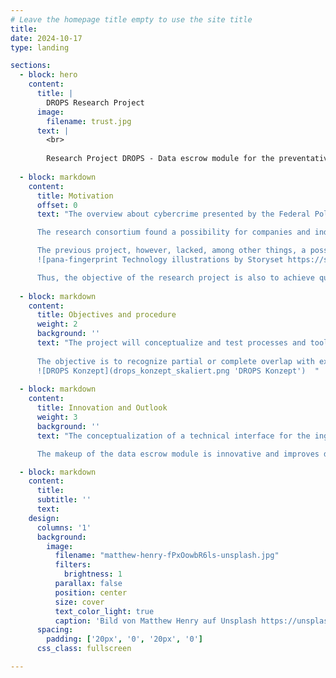 ```yaml
---
# Leave the homepage title empty to use the site title
title: 
date: 2024-10-17
type: landing

sections:
  - block: hero
    content:
      title: |
        DROPS Research Project
      image:
        filename: trust.jpg
      text: |
        <br>
        
        Research Project DROPS - Data escrow module for the preventative protection of identity data against misuse
  
  - block: markdown
    content:
      title: Motivation
      offset: 0
      text: "The overview about cybercrime presented by the Federal Police of Germany in 2021, registered an increase in the cases of data espionage and data theft by 38.6%. Sensitive data was often obtained through exploiting IT security vulnerabilities at companies and then either distributed through Pastebin sites or in areas of the internet with limited access (such as closed forums, deep- and dark net). The people impacted by these leaks can suffer massive damage to their reputation, finances, and overall privacy.\n

      The research consortium found a possibility for companies and individuals to check their data for the impact of data leaks in the BMBF funded preceding project [EIDI](https://itsec.cs.uni-bonn.de/eidi). This enabled data privacy conformant warnings to companies directly impacted by the leak.\n

      The previous project, however, lacked, among other things, a possibility to anonymously and securely upload found datasets into the EIDI system. Reports about data leaks, datasets discovered by IT-Security researchers (white hats) as well as whistleblowers from inside companies regularly lead to criminal investigations against them and categorical denial of a breach by companies. This suggests an anonymous ingestion of data is preferable. A quick and effective analysis of data leaks can result in an increase in data sovereignty for both companies and individuals. Further, such an anonymous ingestion of data is in the spirit of the newly enacted national whistleblowing law (HinSchG, national implementation of the EU Whistleblowing Directive) as well as the future reporting requirements under the EU Cyber Resilience Act (CRA-E).\n
      ![pana-fingerprint Technology illustrations by Storyset https://storyset.com/online](fingerprint-pana.svg)

      Thus, the objective of the research project is also to achieve quicker warning messages in case of positive results of the analysis, and an effective prevention of the illegal misuse of leaked identity data in a fast changing environment. Especially to prevent follow-on damages, this is of great importance."
  
  - block: markdown
    content:
      title: Objectives and procedure
      weight: 2
      background: ''
      text: "The project will conceptualize and test processes and tools that enable the extraction of personal identifiable information (PII) from uploaded datasets and their transformation into a suitable schema and format. The objective here is the development of an approach which can be applied in different scenarios. This includes considering interfaces to existing project spin-offs (e.g. identeco GmbH & Co KG) early on, to consider potential follow on usage early on. Because of the different nature of various data leaks, the supported data types should be as heterogeneous as possible. The effective processing of the identified information is made possible through the development and usage of a suitable data scheme. The extracted information is processed in accordance with data privacy regulations and is further used to allow comparison with existing datasets.\n
  
      The objective is to recognize partial or complete overlap with existing datasets and to achieve a qualified statement about the source of the analyzed dataset in full or of its parts. Predefined threshold values and indicators allow the generation of specific warning messages for affected consumers and companies.
      ![DROPS Konzept](drops_konzept_skaliert.png 'DROPS Konzept')  "
  
  - block: markdown
    content:
      title: Innovation and Outlook
      weight: 3
      background: ''
      text: "The conceptualization of a technical interface for the ingestion of unstructured leaked data combines various preexisting and tried aspects of previous research in an innovative manner and develops them further as needed. The desired analysis allows for probabilistic assessments of the analyzed information as to its allocation to existing datasets based on its makeup and features. The identification of acceptable parameters for comparison and especially combinations of parameters which can be used for comparison, extends the existing deterministic comparisons from previous research. Because of these special features, the data escrow module is exceptional in comparison to  national or international approaches for the checking of identity data.\n

      The makeup of the data escrow module is innovative and improves data sovereignty as well as the applicability of data subjects' rights under the GDPR and DGA. For companies, the concept of the data escrow module can establish and complement effective processes in relation to reporting obligations about security incidents."

  - block: markdown
    content:
      title:
      subtitle: ''
      text:
    design:
      columns: '1'
      background:
        image: 
          filename: "matthew-henry-fPxOowbR6ls-unsplash.jpg"
          filters:
            brightness: 1
          parallax: false
          position: center
          size: cover
          text_color_light: true
          caption: 'Bild von Matthew Henry auf Unsplash https://unsplash.com/de/fotos/zwei-frauen-mit-blick-auf-die-uberwachungskamera-oben-auf-der-struktur-montiert-fPxOowbR6ls'
      spacing:
        padding: ['20px', '0', '20px', '0']
      css_class: fullscreen

---
```

